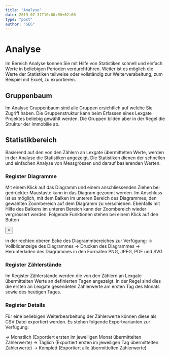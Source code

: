 ```yaml
---
title: "Analyse"
date: 2019-07-31T10:00:00+02:00
type: "post"
author: "SEG"
---
```


# Analyse
Im Bereich Analyse können Sie mit Hilfe von Statistiken schnell und einfach Werte in beliebigen Perioden verdurchführen. Weiter ist es möglich die Werte der Statistiken teilweise oder vollständig zur Weiterverabeitung, zum Beispiel mit Excel, zu exportieren.

## Gruppenbaum
Im Analyse Gruppenbaum sind alle Gruppen ersichtlich auf welche Sie Zugriff haben. Die Gruppenstruktur kann beim Erfassen eines Lexgate Projektes beliebig gewählt werden. Die Gruppen bilden aber in der Regel die Struktur der Immobilie ab.

## Statistikbereich
Basierend auf den von den Zählern an Lexgate übermittelten Werte, werden in der Analyse die Statistiken angezeigt. Die Statistiken dienen der schnellen und einfachen Analyse von Messgrössen und darauf basierenden Werten.

### Register Diagramme
Mit einem Klick auf das Diagramm und einem anschliessenden Ziehen bei gedrückter Maustaste kann in das Diagram gezoomt werden. Im Anschluss ist es möglich, mit dem Balken im unteren Bereich des Diagrammes, den gewählten Zoombereich auf dem Diagramm zu verschieben. Ebenfalls mit Hilfe des Balkens im unteren Bereich kann der Zoombereich wieder vergrössert werden.
Folgende Funktionen stehen bei einem Klick auf den Button

<button class="btn btn-primary">=</button>

in der rechten oberen Ecke des Diagrammbereiches zur Verfügung:
-> Vollbildanzeige des Diagrammes
-> Drucken des Diagrammes
-> Herunterladen des Diagrammes in den Formaten PNG, JPEG, PDF und SVG

### Register Zählerstände
Im Register Zählerstände werden die von den Zählern an Lexgate übermittelten Werte an definierten Tagen angezeigt. In der Regel sind dies die ersten an Lexgate gesendeten Zählerwerte am ersten Tag des Monats sowie des heutigen Tages.

### Register Details
Für eine beliebigen Weiterbearbeitung der Zählerwerte können diese als CSV Datei exportiert werden.
Es stehen folgende Exportvarianten zur Verfügung:

-> Monatlich (Exportiert ersten im jeweiligen Monat übermittelten Zählerwerte)
-> Täglich (Exportiert ersten im jeweiligen Tag übermittelten Zählerwerte)
-> Komplett (Exportiert alle übermittelten Zählerwerte)
